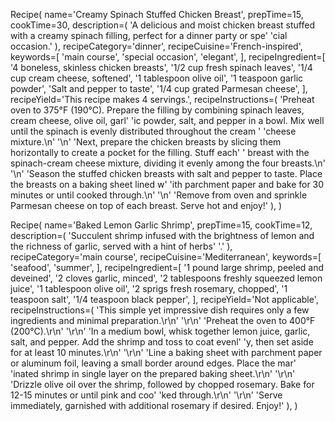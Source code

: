 <!-- Recipe 1 -->
Recipe(
    name='Creamy Spinach Stuffed Chicken Breast',
    prepTime=15,
    cookTime=30,
    description=(
        'A delicious and moist chicken breast stuffed with a creamy spinach filling, perfect for a dinner party or spe'
        'cial occasion.'
    ),
    recipeCategory='dinner',
    recipeCuisine='French-inspired',
    keywords=[
        'main course',
        'special occasion',
        'elegant',
    ],
    recipeIngredient=[
        '4 boneless, skinless chicken breasts',
        '1/2 cup fresh spinach leaves',
        '1/4 cup cream cheese, softened',
        '1 tablespoon olive oil',
        '1 teaspoon garlic powder',
        'Salt and pepper to taste',
        '1/4 cup grated Parmesan cheese',
    ],
    recipeYield='This recipe makes 4 servings.',
    recipeInstructions=(
        'Preheat oven to 375°F (190°C). Prepare the filling by combining spinach leaves, cream cheese, olive oil, garl'
        'ic powder, salt, and pepper in a bowl. Mix well until the spinach is evenly distributed throughout the cream '
        'cheese mixture.\n'
        '\n'
        'Next, prepare the chicken breasts by slicing them horizontally to create a pocket for the filling. Stuff each'
        ' breast with the spinach-cream cheese mixture, dividing it evenly among the four breasts.\n'
        '\n'
        'Season the stuffed chicken breasts with salt and pepper to taste. Place the breasts on a baking sheet lined w'
        'ith parchment paper and bake for 30 minutes or until cooked through.\n'
        '\n'
        'Remove from oven and sprinkle Parmesan cheese on top of each breast. Serve hot and enjoy!'
    ),
)

<!-- Recipe 2 -->
Recipe(
    name='Baked Lemon Garlic Shrimp',
    prepTime=15,
    cookTime=12,
    description=(
        'Succulent shrimp infused with the brightness of lemon and the richness of garlic, served with a hint of herbs'
        '.'
    ),
    recipeCategory='main course',
    recipeCuisine='Mediterranean',
    keywords=[
        'seafood',
        'summer',
    ],
    recipeIngredient=[
        '1 pound large shrimp, peeled and deveined',
        '2 cloves garlic, minced',
        '2 tablespoons freshly squeezed lemon juice',
        '1 tablespoon olive oil',
        '2 sprigs fresh rosemary, chopped',
        '1 teaspoon salt',
        '1/4 teaspoon black pepper',
    ],
    recipeYield='Not applicable',
    recipeInstructions=(
        'This simple yet impressive dish requires only a few ingredients and minimal preparation.\r\n'
        '\r\n'
        'Preheat the oven to 400°F (200°C).\r\n'
        '\r\n'
        'In a medium bowl, whisk together lemon juice, garlic, salt, and pepper. Add the shrimp and toss to coat evenl'
        'y, then set aside for at least 10 minutes.\r\n'
        '\r\n'
        'Line a baking sheet with parchment paper or aluminum foil, leaving a small border around edges. Place the mar'
        'inated shrimp in single layer on the prepared baking sheet.\r\n'
        '\r\n'
        'Drizzle olive oil over the shrimp, followed by chopped rosemary. Bake for 12-15 minutes or until pink and coo'
        'ked through.\r\n'
        '\r\n'
        'Serve immediately, garnished with additional rosemary if desired. Enjoy!'
    ),
)